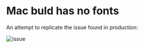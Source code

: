 # Mac buld has no fonts

An attempt to replicate the issue found in production:

![issue](https://img.itch.zone/aW1nLzE1MjUyNjUucG5n/original/2kR%2Bho.png)
